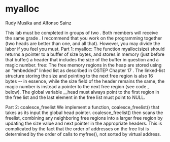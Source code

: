 # myalloc

Rudy Musika and Alfonso Sainz



This lab must be completed in groups of two . Both members will receive the same grade . I
recommend that you work on the programming together (two heads are better than one, and all
that). However, you may divide the labor if you feel you must.
Part 1: 
myalloc:
The function myalloc(size) should returns a pointer to a buffer of size bytes, and stores in
memory (just before that buffer) a header that includes the size of the buffer in question and a
magic number.
free:
The free memory regions in the heap are stored using an “embedded” linked list as described in
OSTEP Chapter 17 . The linked-list structure storing the size and pointing to the next free region
is also 16 bytes -- in essence, while the size field of the header remains the same, the magic
number is instead a pointer to the next free region (see code , below). The global variable
__head must always point to the first region in the free list and the last element in the free list
must point to NULL.

Part 2: coalesce_freelist
We implement a function, coalesce_freelist() that takes as its input the global head
pointer. coalesce_freelist() then scans the freelist, combining any neighboring free regions into a
larger free region by updating the size value and next pointer in the appropriate headers. This is
complicated by the fact that the order of addresses on the free list is determined by the order of
calls to myfree(), not sorted by virtual address.
